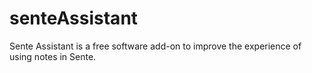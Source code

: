 senteAssistant
==============

Sente Assistant is a free software add-on to improve the experience of using notes in Sente.
